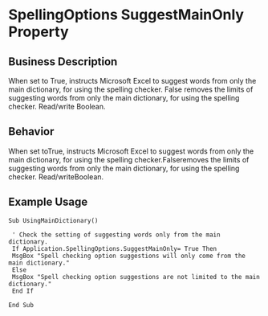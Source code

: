 # SpellingOptions SuggestMainOnly Property

## Business Description
When set to True, instructs Microsoft Excel to suggest words from only the main dictionary, for using the spelling checker. False removes the limits of suggesting words from only the main dictionary, for using the spelling checker. Read/write Boolean.

## Behavior
When set toTrue, instructs Microsoft Excel to suggest words from only the main dictionary, for using the spelling checker.Falseremoves the limits of suggesting words from only the main dictionary, for using the spelling checker. Read/writeBoolean.

## Example Usage
```vba
Sub UsingMainDictionary() 
 
 ' Check the setting of suggesting words only from the main dictionary. 
 If Application.SpellingOptions.SuggestMainOnly= True Then 
 MsgBox "Spell checking option suggestions will only come from the main dictionary." 
 Else 
 MsgBox "Spell checking option suggestions are not limited to the main dictionary." 
 End If 
 
End Sub
```